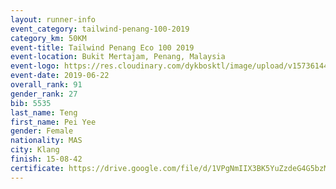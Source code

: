 ```yaml
--- 
layout: runner-info 
event_category: tailwind-penang-100-2019 
category_km: 50KM 
event-title: Tailwind Penang Eco 100 2019 
event-location: Bukit Mertajam, Penang, Malaysia 
event-logo: https://res.cloudinary.com/dykbosktl/image/upload/v1573614442/Logo/Logo_gqlzi3.jpg 
event-date: 2019-06-22 
overall_rank: 91
gender_rank: 27
bib: 5535
last_name: Teng
first_name: Pei Yee
gender: Female
nationality: MAS
city: Klang
finish: 15-08-42
certificate: https://drive.google.com/file/d/1VPgNmIIX3BK5YuZzdeG4G5bzM9P3yiU/view?usp=sharing
--- 
```

